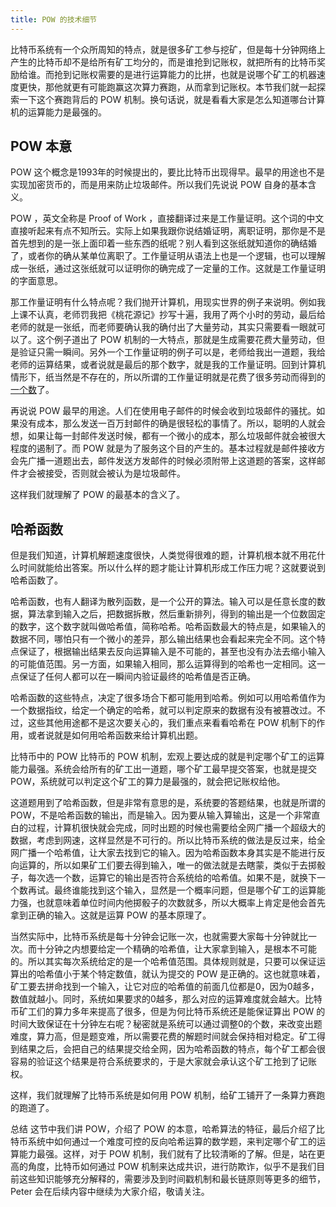 ```yaml
---
title: POW 的技术细节
---
```


比特币系统有一个众所周知的特点，就是很多矿工参与挖矿，但是每十分钟网络上产生的比特币却不是给所有矿工均分的，而是谁抢到记账权，就把所有的比特币奖励给谁。而抢到记账权需要的是进行运算能力的比拼，也就是说哪个矿工的机器速度更快，那他就更有可能跑赢这次算力赛跑，从而拿到记账权。本节我们就一起探索一下这个赛跑背后的 POW 机制。换句话说，就是看看大家是怎么知道哪台计算机的运算能力是最强的。

## POW 本意

POW 这个概念是1993年的时候提出的，要比比特币出现得早。最早的用途也不是实现加密货币的，而是用来防止垃圾邮件。所以我们先说说 POW 自身的基本含义。

POW ，英文全称是 Proof of Work ，直接翻译过来是工作量证明。这个词的中文直接听起来有点不知所云。实际上如果我跟你说结婚证明，离职证明，那你是不是首先想到的是一张上面印着一些东西的纸呢？别人看到这张纸就知道你的确结婚了，或者你的确从某单位离职了。工作量证明从语法上也是一个逻辑，也可以理解成一张纸，通过这张纸就可以证明你的确完成了一定量的工作。这就是工作量证明的字面意思。

那工作量证明有什么特点呢？我们抛开计算机，用现实世界的例子来说明。例如我上课不认真，老师罚我把《桃花源记》抄写十遍，我用了两个小时的劳动，最后给老师的就是一张纸，而老师要确认我的确付出了大量劳动，其实只需要看一眼就可以了。这个例子道出了 POW 机制的一大特点，那就是生成需要花费大量劳动，但是验证只需一瞬间。另外一个工作量证明的例子可以是，老师给我出一道题，我给老师的运算结果，或者说就是最后的那个数字，就是我的工作量证明。回到计算机情形下，纸当然是不存在的，所以所谓的工作量证明就是花费了很多劳动而得到的[一个数](nonce)了。

再说说 POW 最早的用途。人们在使用电子邮件的时候会收到垃圾邮件的骚扰。如果没有成本，那么发送一百万封邮件的确是很轻松的事情了。所以，聪明的人就会想，如果让每一封邮件发送时候，都有一个微小的成本，那么垃圾邮件就会被很大程度的遏制了。而 POW 就是为了服务这个目的产生的。基本过程就是邮件接收方会先广播一道题出去，邮件发送方发邮件的时候必须附带上这道题的答案，这样邮件才会被接受，否则就会被认为是垃圾邮件。

这样我们就理解了 POW 的最基本的含义了。

## 哈希函数

但是我们知道，计算机解题速度很快，人类觉得很难的题，计算机根本就不用花什么时间就能给出答案。所以什么样的题才能让计算机形成工作压力呢？这就要说到哈希函数了。

哈希函数，也有人翻译为散列函数，是一个公开的算法。输入可以是任意长度的数据，算法拿到输入之后，把数据拆散，然后重新排列，得到的输出是一个位数固定的数字，这个数字就叫做哈希值，简称哈希。哈希函数最大的特点是，如果输入的数据不同，哪怕只有一个微小的差异，那么输出结果也会看起来完全不同。这个特点保证了，根据输出结果去反向运算输入是不可能的，甚至也没有办法去缩小输入的可能值范围。另一方面，如果输入相同，那么运算得到的哈希也一定相同。这一点保证了任何人都可以在一瞬间内验证最终的哈希值是否正确。

哈希函数的这些特点，决定了很多场合下都可能用到哈希。例如可以用哈希值作为一个数据指纹，给定一个确定的哈希，就可以判定原来的数据有没有被篡改过。不过，这些其他用途都不是这次要关心的，我们重点来看看哈希在 POW 机制下的作用，或者说就是如何用哈希函数来给计算机出题。

比特币中的 POW
比特币的 POW 机制，宏观上要达成的就是判定哪个矿工的运算能力最强。系统会给所有的矿工出一道题，哪个矿工最早提交答案，也就是提交 POW，系统就可以判定这个矿工的算力是最强的，就会把记账权给他。

这道题用到了哈希函数，但是非常有意思的是，系统要的答题结果，也就是所谓的 POW，不是哈希函数的输出，而是输入。因为要从输入算输出，这是一个非常直白的过程，计算机很快就会完成，同时出题的时候也需要给全网广播一个超级大的数据，考虑到网速，这样显然是不可行的。所以比特币系统的做法是反过来，给全网广播一个哈希值，让大家去找到它的输入。因为哈希函数本身其实是不能进行反向运算的，所以如果矿工们要去得到输入，唯一的做法就是去瞎蒙，类似于去掷骰子，每次选一个数，运算它的输出是否符合系统给的哈希值。如果不是，就换下一个数再试。最终谁能找到这个输入，显然是一个概率问题，但是哪个矿工的运算能力强，也就意味着单位时间内他掷骰子的次数就多，所以大概率上肯定是他会首先拿到正确的输入。这就是运算 POW 的基本原理了。

当然实际中，比特币系统是每十分钟会记账一次，也就需要大家每十分钟就比一次。而十分钟之内想要给定一个精确的哈希值，让大家拿到输入，是根本不可能的。所以其实每次系统给定的是一个哈希值范围。具体规则就是，只要可以保证运算出的哈希值小于某个特定数值，就认为提交的 POW 是正确的。这也就意味着，矿工要去拼命找到一个输入，让它对应的哈希值的前面几位都是0，因为0越多，数值就越小。同时，系统如果要求的0越多，那么对应的运算难度就会越大。比特币矿工们的算力多年来提高了很多，但是为何比特币系统还是能保证算出 POW 的时间大致保证在十分钟左右呢？秘密就是系统可以通过调整0的个数，来改变出题难度，算力高，但是题变难，所以需要花费的解题时间就会保持相对稳定。矿工得到结果之后，会把自己的结果提交给全网，因为哈希函数的特点，每个矿工都会很容易的验证这个结果是符合系统要求的，于是大家就会承认这个矿工抢到了记账权。

这样，我们就理解了比特币系统是如何用 POW 机制，给矿工铺开了一条算力赛跑的跑道了。

总结
这节中我们讲 POW，介绍了 POW 的本意，哈希算法的特征，最后介绍了比特币系统中如何通过一个难度可控的反向哈希运算的数学题，来判定哪个矿工的运算能力最强。这样，对于 POW 机制，我们就有了比较清晰的了解。但是，站在更高的角度，比特币如何通过 POW 机制来达成共识，进行防欺诈，似乎不是我们目前这些知识能够充分解释的，需要涉及到时间戳机制和最长链原则等更多的细节，Peter 会在后续内容中继续为大家介绍，敬请关注。
